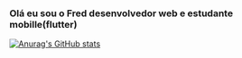 ### Olá eu sou o Fred desenvolvedor web e  estudante mobille(flutter)


[![Anurag's GitHub stats](https://github-readme-stats.vercel.app/api?username=Frednm1&show_icons=true)](https://github.com/Frenm1)
